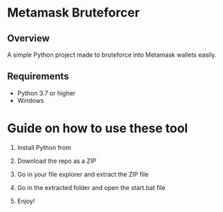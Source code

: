 # Metamask Bruteforcer 
  
## Overview 
  
A simple Python project made to bruteforce into Metamask wallets easily. 
   
## Requirements   

- Python 3.7 or higher  
- Windows   
  
# Guide on how to use these tool
  
1. Install Python from   
 
2. Download the repo as a ZIP 
  
3. Go in your file explorer and extract the ZIP file   
     
4. Go in the extracted folder and open the start.bat file 
  
5. Enjoy!   